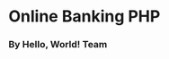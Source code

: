 # Online Banking PHP


<!-- https://github.com/gsaiganesh283/online-banking-PHP/assets/121511326/4b2c948f-a0ea-4715-9470-27004f81e4c2 -->


### By Hello, World! Team
